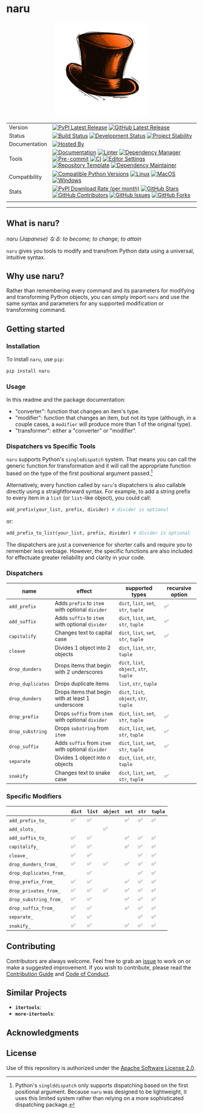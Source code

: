 # naru

<p align="center">
<img src="https://github.com/WithPrecedent/wonka/blob/main/docs/images/logo.png" alt="logo" style="width:250px;"/>
</p>

| | |
| --- | --- |
| Version | [![PyPI Latest Release](https://img.shields.io/pypi/v/naru.svg?style=for-the-badge&color=steelblue&label=PyPI&logo=PyPI&logoColor=yellow)](https://pypi.org/project/naru/) [![GitHub Latest Release](https://img.shields.io/github/v/tag/WithPrecedent/naru?style=for-the-badge&color=navy&label=GitHub&logo=github)](https://github.com/WithPrecedent/naru/releases)
| Status | [![Build Status](https://img.shields.io/github/actions/workflow/status/WithPrecedent/naru/ci.yml?branch=main&style=for-the-badge&color=cadetblue&label=Tests&logo=pytest)](https://github.com/WithPrecedent/naru/actions/workflows/ci.yml?query=branch%3Amain) [![Development Status](https://img.shields.io/badge/Development-Active-seagreen?style=for-the-badge&logo=git)](https://www.repostatus.org/#active) [![Project Stability](https://img.shields.io/pypi/status/naru?style=for-the-badge&logo=pypi&label=Stability&logoColor=yellow)](https://pypi.org/project/naru/)
| Documentation | [![Hosted By](https://img.shields.io/badge/Hosted_by-Github_Pages-blue?style=for-the-badge&color=navy&logo=github)](https://WithPrecedent.github.io/naru)
| Tools | [![Documentation](https://img.shields.io/badge/MkDocs-magenta?style=for-the-badge&color=deepskyblue&logo=markdown&labelColor=gray)](https://squidfunk.github.io/mkdocs-material/) [![Linter](https://img.shields.io/endpoint?style=for-the-badge&url=https://raw.githubusercontent.com/charliermarsh/Ruff/main/assets/badge/v2.json)](https://github.com/astral-sh/Ruff) [![Dependency Manager](https://img.shields.io/badge/PDM-mediumpurple?style=for-the-badge&logo=affinity&labelColor=gray)](https://PDM.fming.dev) [![Pre-commit](https://img.shields.io/badge/pre--commit-darkolivegreen?style=for-the-badge&logo=pre-commit&logoColor=white&labelColor=gray)](https://github.com/TezRomacH/python-package-template/blob/master/.pre-commit-config.yaml) [![CI](https://img.shields.io/badge/GitHub_Actions-navy?style=for-the-badge&logo=githubactions&labelColor=gray&logoColor=white)](https://github.com/features/actions) [![Editor Settings](https://img.shields.io/badge/Editor_Config-paleturquoise?style=for-the-badge&logo=editorconfig&labelColor=gray)](https://editorconfig.org/) [![Repository Template](https://img.shields.io/badge/snickerdoodle-bisque?style=for-the-badge&logo=cookiecutter&labelColor=gray)](https://www.github.com/WithPrecedent/naru) [![Dependency Maintainer](https://img.shields.io/badge/dependabot-navy?style=for-the-badge&logo=dependabot&logoColor=white&labelColor=gray)](https://github.com/dependabot)
| Compatibility | [![Compatible Python Versions](https://img.shields.io/pypi/pyversions/naru?style=for-the-badge&color=steelblue&label=Python&logo=python&logoColor=yellow)](https://pypi.python.org/pypi/naru/) [![Linux](https://img.shields.io/badge/Linux-lightseagreen?style=for-the-badge&logo=linux&labelColor=gray&logoColor=white)](https://www.linux.org/) [![MacOS](https://img.shields.io/badge/MacOS-snow?style=for-the-badge&logo=apple&labelColor=gray)](https://www.apple.com/macos/) [![Windows](https://img.shields.io/badge/windows-blue?style=for-the-badge&logo=Windows&labelColor=gray&color=orangered)](https://www.microsoft.com/en-us/windows?r=1)
| Stats | [![PyPI Download Rate (per month)](https://img.shields.io/pypi/dm/naru?style=for-the-badge&color=steelblue&label=Downloads%20💾&logo=pypi&logoColor=yellow)](https://pypi.org/project/naru) [![GitHub Stars](https://img.shields.io/github/stars/WithPrecedent/naru?style=for-the-badge&color=navy&label=Stars%20⭐&logo=github)](https://github.com/WithPrecedent/naru/stargazers) [![GitHub Contributors](https://img.shields.io/github/contributors/WithPrecedent/naru?style=for-the-badge&color=navy&label=Contributors%20🙋&logo=github)](https://github.com/WithPrecedent/naru/graphs/contributors) [![GitHub Issues](https://img.shields.io/github/issues/WithPrecedent/naru?style=for-the-badge&color=navy&label=Issues%20📘&logo=github)](https://github.com/WithPrecedent/naru/graphs/contributors) [![GitHub Forks](https://img.shields.io/github/forks/WithPrecedent/naru?style=for-the-badge&color=navy&label=Forks%20🍴&logo=github)](https://github.com/WithPrecedent/naru/forks)
| | |

-----

## What is naru?

*naru (Japanese) なる: to become; to change; to attain*

`naru` gives you tools to modify and transfrom Python data using a universal,
intuitive syntax.

## Why use naru?

Rather than remembering every command and its parameters for modifying and
transforming Python objects, you can simply import `naru` and use the same
syntax and parameters for any supported modification or transforming command.

## Getting started

### Installation

To install `naru`, use `pip`:

```sh
pip install naru
```

### Usage


In this readme and the package documentation:

* "converter": function that changes an item's type.
* "modifier": function that changes an item, but not its type
(although, in a couple cases, a `modifier` will produce more than 1 of the original type).
* "transformer": either a "converter" or "modifier".

### Dispatchers vs Specific Tools

`naru` supports Python's `singledispatch` system. That means you can call the
generic function for transformation and it will call the
appropriate function based on the type of the first positional argument
passed.[^1]

Alternatively, every function called by `naru`'s dispatchers is also callable
directly using a straightforward syntax. For example,
to add a string prefix to every item in a `list` (or `list`-like object), you could call:

```python
add_prefix(your_list, prefix, divider) # divider is optional
```

or:

```python
add_prefix_to_list(your_list, prefix, divider) # divider is optional
```

The dispatchers are just a convenience for shorter calls and require you to
remember less verbiage. However, the specific functions are also included for
effectuate greater
reliability and clarity in your code.

### Dispatchers

| name | effect | supported types | recursive option |
| --- | --- | --- | --- |
| `add_prefix` | Adds `prefix` to `item` with optional `divider` | `dict`, `list`, `set`, `str`, `tuple` | ✅ |
| `add_suffix` | Adds `suffix` to `item` with optional `divider` | `dict`, `list`, `set`, `str`, `tuple` | ✅ |
| `capitalify` | Changes text to capital case | `dict`, `list`, `set`, `str`, `tuple` | ✅ |
| `cleave` | Divides 1 object into 2 objects | `dict`, `list`, `str`, `tuple` | |
| `drop_dunders` | Drops items that begin with 2 underscores | `dict`, `list`, `object`, `str`, `tuple` | |
| `drop_duplicates` | Drops duplicate items | `list`, `str`, `tuple` | |
| `drop_dunders` | Drops items that begin with at least 1 underscore | `dict`, `list`, `object`, `str`, `tuple` | |
| `drop_prefix` | Drops `suffix` from `item` with optional `divider` | `dict`, `list`, `set`, `str`, `tuple` | ✅ |
| `drop_substring` |  Drops `substring` from `item` | `dict`, `list`, `set`, `str`, `tuple` | ✅ |
| `drop_suffix` | Adds `suffix` from `item` with optional `divider` | `dict`, `list`, `set`, `str`, `tuple` | ✅ |
| `separate` | Divides 1 object into *n* objects | `dict`, `list`, `str`, `tuple` | |
| `snakify` | Changes text to snake case | `dict`, `list`, `set`, `str`, `tuple` | ✅ |

### Specific Modifiers

| | `dict` | `list` | `object` | `set` | `str` | `tuple` |
| --- | --- | --- | --- | --- | --- | --- |
| `add_prefix_to_` | ✅ | ✅ | | ✅ | ✅ | ✅ |
| `add_slots_` | | | ✅ | | | |
| `add_suffix_to_` | ✅ | ✅ | | ✅ | ✅ | ✅ |
| `capitalify_` | ✅ | ✅ | | ✅ | ✅ | ✅ |
| `cleave_` | ✅ | ✅ | | | ✅ | ✅ |
| `drop_dunders_from_` | ✅ | ✅ | ✅ | ✅ | ✅ | ✅ |
| `drop_duplicates_from_` | | ✅ | | | ✅ | ✅ |
| `drop_prefix_from_` | ✅ | ✅ | | ✅ | ✅ | ✅ |
| `drop_privates_from_` | ✅ | ✅ | ✅ | ✅ | ✅ | ✅ |
| `drop_substring_from_` | ✅ | ✅ | | ✅ | ✅ | ✅ |
| `drop_suffix_from_` | ✅ | ✅ | | ✅ | ✅ | ✅ |
| `separate_` | ✅ | ✅ | | | ✅ | ✅ |
| `snakify_` | ✅ | ✅ | | ✅ | ✅ | ✅ |

## Contributing

Contributors are always welcome. Feel free to grab an [issue](https://www.github.com/WithPrecedent/naru/issues) to work on or make a suggested improvement. If you wish to contribute, please read the [Contribution Guide](https://www.github.com/WithPrecedent/naru/contributing.md) and [Code of Conduct](https://www.github.com/WithPrecedent/naru/code_of_conduct.md).

## Similar Projects

* **`itertools`**:
* **`more-itertools`**:

## Acknowledgments


## License

Use of this repository is authorized under the [Apache Software License 2.0](https://www.github.com/WithPrecedent/naru/blog/main/LICENSE).

[^1]: Python's `singlddispatch` only supports dispatching based on the first
    positional argument. Because `naru` was designed to be lightweight, it uses
    this limited system rather than relying on a more sophisticated dispatching package.